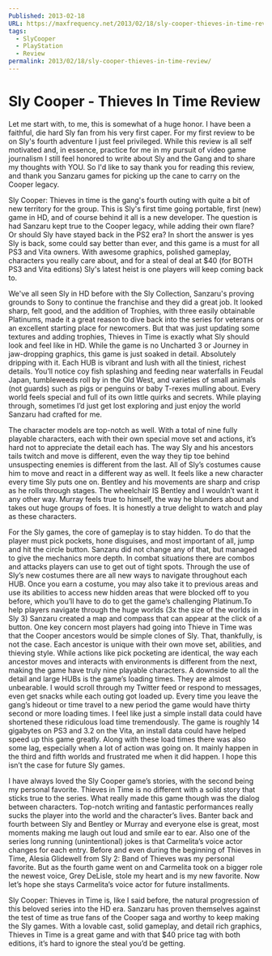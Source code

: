 ```yaml
---
Published: 2013-02-18
URL: https://maxfrequency.net/2013/02/18/sly-cooper-thieves-in-time-review/
tags:
  - SlyCooper
  - PlayStation
  - Review
permalink: 2013/02/18/sly-cooper-thieves-in-time-review/
---
```

# Sly Cooper - Thieves In Time Review

Let me start with, to me, this is somewhat of a huge honor. I have been a faithful, die hard Sly fan from his very first caper. For my first review to be on Sly's fourth adventure I just feel privileged. While this review is all self motivated and, in essence, practice for me in my pursuit of video game journalism I still feel honored to write about Sly and the Gang and to share my thoughts with YOU. So I'd like to say thank you for reading this review, and thank you Sanzaru games for picking up the cane to carry on the Cooper legacy.

Sly Cooper: Thieves in time is the gang's fourth outing with quite a bit of new territory for the group. This is Sly's first time going portable, first (new) game in HD, and of course behind it all is a new developer. The question is had Sanzaru kept true to the Cooper legacy, while adding their own flare? Or should Sly have stayed back in the PS2 era? In short the answer is yes Sly is back, some could say better than ever, and this game is a must for all PS3 and Vita owners. With awesome graphics, polished gameplay, characters you really care about, and for a steal of deal at $40 (for BOTH PS3 and Vita editions) Sly's latest heist is one players will keep coming back to.

We've all seen Sly in HD before with the Sly Collection, Sanzaru's proving grounds to Sony to continue the franchise and they did a great job. It looked sharp, felt good, and the addition of Trophies, with three easily obtainable Platinums, made it a great reason to dive back into the series for veterans or an excellent starting place for newcomers. But that was just updating some textures and adding trophies, Thieves in Time is exactly what Sly should look and feel like in HD. While the game is no Uncharted 3 or Journey in jaw-dropping graphics, this game is just soaked in detail. Absolutely dripping with it. Each HUB is vibrant and lush with all the tiniest, richest details. You’ll notice coy fish splashing and feeding near waterfalls in Feudal Japan, tumbleweeds roll by in the Old West, and varieties of small animals (not guards) such as pigs or penguins or baby T-rexes mulling about. Every world feels special and full of its own little quirks and secrets. While playing through, sometimes I’d just get lost exploring and just enjoy the world Sanzaru had crafted for me.

The character models are top-notch as well. With a total of nine fully playable characters, each with their own special move set and actions, it’s hard not to appreciate the detail each has. The way Sly and his ancestors tails twitch and move is different, even the way they tip toe behind unsuspecting enemies is different from the last. All of Sly’s costumes cause him to move and react in a different way as well. It feels like a new character every time Sly puts one on. Bentley and his movements are sharp and crisp as he rolls through stages. The wheelchair IS Bentley and I wouldn’t want it any other way. Murray feels true to himself, the way he blunders about and takes out huge groups of foes. It is honestly a true delight to watch and play as these characters.

For the Sly games, the core of gameplay is to stay hidden. To do that the player must pick pockets, hone disguises, and most important of all, jump and hit the circle button. Sanzaru did not change any of that, but managed to give the mechanics more depth. In combat situations there are combos and attacks players can use to get out of tight spots. Through the use of Sly’s new costumes there are all new ways to navigate throughout each HUB. Once you earn a costume, you may also take it to previous areas and use its abilities to access new hidden areas that were blocked off to you before, which you’ll have to do to get the game’s challenging Platinum.To help players navigate through the huge worlds (3x the size of the worlds in Sly 3) Sanzaru created a map and compass that can appear at the click of a button. One key concern most players had going into Thieve in Time was that the Cooper ancestors would be simple clones of Sly. That, thankfully, is not the case. Each ancestor is unique with their own move set, abilities, and thieving style. While actions like pick pocketing are identical, the way each ancestor moves and interacts with environments is different from the next, making the game have truly nine playable characters. A downside to all the detail and large HUBs is the game’s loading times. They are almost unbearable. I would scroll through my Twitter feed or respond to messages, even get snacks while each outing got loaded up. Every time you leave the gang’s hideout or time travel to a new period the game would have thirty second or more loading times. I feel like just a simple install data could have shortened these ridiculous load time tremendously. The game is roughly 14 gigabytes on PS3 and 3.2 on the Vita, an install data could have helped speed up this game greatly. Along with these load times there was also some lag, especially when a lot of action was going on. It mainly happen in the third and fifth worlds and frustrated me when it did happen. I hope this isn’t the case for future Sly games.

I have always loved the Sly Cooper game’s stories, with the second being my personal favorite. Thieves in Time is no different with a solid story that sticks true to the series. What really made this game though was the dialog between characters. Top-notch writing and fantastic performances really sucks the player into the world and the character’s lives. Banter back and fourth between Sly and Bentley or Murray and everyone else is great, most moments making me laugh out loud and smile ear to ear. Also one of the series long running (unintentional) jokes is that Carmelita’s voice actor changes for each entry. Before and even during the beginning of Thieves in Time, Alesia Glidewell from Sly 2: Band of Thieves was my personal favorite. But as the fourth game went on and Carmelita took on a bigger role the newest voice, Grey DeLisle, stole my heart and is my new favorite. Now let’s hope she stays Carmelita’s voice actor for future installments.

Sly Cooper: Thieves in Time is, like I said before, the natural progression of this beloved series into the HD era. Sanzaru has proven themselves against the test of time as true fans of the Cooper saga and worthy to keep making the Sly games. With a lovable cast, solid gameplay, and detail rich graphics, Thieves in Time is a great game and with that $40 price tag with both editions, it’s hard to ignore the steal you’d be getting.